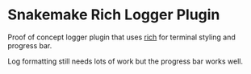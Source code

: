 # Snakemake Rich Logger Plugin

Proof of concept logger plugin that uses [rich](https://github.com/Textualize/rich) for terminal styling and progress bar. 

Log formatting still needs lots of work but the progress bar works well.